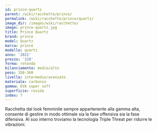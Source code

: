 ```yaml
---
id: prince-quartz
parent: /wiki/racchette/prince/
permalink: /wiki/racchette/prince/quartz/
image_dir: /images/wiki/racchette/
image: prince-quartz.jpg
title: Prince Quartz
brand: prince
model: Quartz
marca: prince
modello: quartz
anno: '2021'
prezzo: '210'
forma: rotonda
bilanciamento: medio/alto
peso: 350-360
livello: intermedio/avanzato
materiale: carbonio
gomma: EVA super soft
superficie: ruvida
index: 7
---
```

Racchetta dal look femminile sempre appartenente alla gamma alta, consente di gestire in modo ottimale sia la fase offensiva sia la fase difensiva. Al suo interno troviamo la tecnologia Triple Threat per ridurre le vibrazioni.